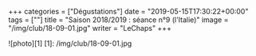 +++
categories = ["Dégustations"]
date = "2019-05-15T17:30:22+00:00"
tags = [""] 
title = "Saison 2018/2019 : séance n°9 (l'Italie)"
image = "/img/club/18-09-01.jpg"
writer = "LeChaps"
+++

![photo][1]
[1]: /img/club/18-09-01.jpg
